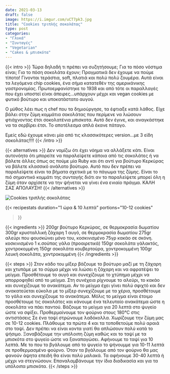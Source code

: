 ```yaml
---
date: 2021-03-13
draft: false
image: https://i.imgur.com/uCT7pk3.jpg
title: "Cookies τριπλής σοκολάτας"
type: post
categories:
- "Γλυκά"
- "Συνταγές"
- "Vegetarian"
- "Cakes & μπισκότα"    
---
```


{{< intro >}}
Τώρα δηλαδή τι πρέπει να συζητήσουμε; Για το πόσο νόστιμα είναι; Για το πόση σοκολάτα έχουν; Πραγματικά δεν έχουμε να πούμε τίποτα! Γίνονται τεράστια, soft, πλατιά και πολύ πολύ ζουμέρα. Αυτά είναι τα λεγόμενα chip cookies, ένα σήμα κατατεθέν της αμερικάνικης γαστρονομίας. Πρωτοεμφανίστηκε το 1938 και από τότε οι παραλλαγές που έχει υποστεί είναι άπειρες...υπάρχουν μέχρι και vegan cookies με φυτικό βούτυρο και υποκατάστατο αυγού.

Ο μύθος λέει πως η chef που τα δημιούργησε, τα έφτιαξε κατά λάθος. Είχε βάλει στην ζύμη κομμάτια σοκολάτας που περίμενε να λιώσουν φτιάχνοντας έτσι σοκολατένια μπισκοτα. Αυτό δεν έγινε, και αναγκάστηκε να τα σερβίρει έτσι. Το αποτέλεσμα απλά έκανε πάταγο. 

Εμείς εδώ έχουμε κάνει μία από τις κλασσικότερες version...με 3 είδη σοκολάτας!!!!
{{< /intro >}}

{{< alternatives >}} Δεν νομίζω ότι έχει νόημα να αλλάξετε κάτι. Είναι αυτονόητο ότι μπορείτε να παραλείψετε κάποια από τις σοκολάτες ή να βάλετε άλλες όπως ας πούμε μία Ruby και ότι αντί για βούτυρο Κερκύρας να βάλετε κλασσικό ανάλατο βούτυρο. Αυτό που δεν πρέπει να παραλείψετε είναι τα βήματα σχετικά με το πάγωμα της ζύμης. Είναι το πιό σημαντικό κομμάτι της συνταγής διότι αν το παραλείψετε μπορεί όλη η ζύμη όταν αρχίσετε να την ψήνεται να γίνει ένα ενιαίο πράγμα. ΚΑΛΗ ΣΑΣ ΑΠΟΛΑΥΣΗ!
{{< /alternatives >}}

![Cookies τριπλής σοκολάτας](https://i.imgur.com/20RhDqV.jpg "Cookies τριπλής σοκολάτας")

{{< recipestats 
    duration="1 ώρα & 10 λεπτά"
    portions="10-12 cookies"
>}}

{{< ingredients >}} 
200gr βούτυρο Κερκύρας, σε θερμοκρασία δωματίου
300gr κρυσταλλική ζάχαρη
1 αυγό, σε θερμοκρασία δωματίου
275gr αλεύρι που φουσκώνει μόνο του, κοσκινισμένο
75γρ κακάο σε σκόνη. κοσκινισμένο
1 κ.σούπας γάλα (προαιρετικά)
150gr σοκολάτα γάλακτός, χοντροκομμένη
150gr σοκολάτα κουβερτούρα, χοντροκομμένη
100gr λευκή σοκολάτα, χοντροκομμένη
{{< /ingredients >}}

{{< steps >}}
Στον κάδο του μίξερ βάζουμε το βούτυρο μαζί με τη ζάχαρη και χτυπάμε με το σύρμα μέχρι να λιώσει η ζάχαρη και να αφρατέψει το μείγμα.
Προσθέτουμε το αυγό και συνεχίζουμε το χτύπημα μέχρι να απορροφηθεί από το μείγμα.
Στη συνέχεια ρίχνουμε το αλεύρι, το κακάο και συνεχίζουμε το ανακάτεμα. Αν το μείγμα έχει γίνει πολύ σφιχτό και δεν ανακατεύεται εύκολα με το μίξερ συνεχίζουμε με τα χέρια, προσθέτουμε το γάλα και συνεχίζουμε το ανακάτεμα.
Μόλις το μείγμα είναι έτοιμο προσθέτουμε τις σοκολάτες και κάνουμε ένα τελευταίο ανακάτεμα ώστε η σοκολάτα να πάει παντού.
Βάζουμε το μείγμα για 20 λεπτά στο ψυγείο ώστε να σφίξει.
Προθερμαίνουμε τον φούρνο στους 180°C στις αντιστάσεις
Σε ένα ταψί στρώνουμε λαδόκολλα.
Χωρίζουμε την ζύμη μας σε 10-12 cookies. Πλάθουμε τα πρώτα 4 και τα τοποθετούμε πολύ αραιά στο ταψί. Δεν πρέπει να είναι κοντα γιατί θα απλώσουν πολύ κατά το ψήσιμο.
Ξαναβάζουμε την υπόλοιπη ζύμη καθώς και το ταψί με τα μπισκότα στο ψυγείο ώστε να ξαναπαγώσει. Αφήνουμε το ταψί για 10 λεπτά.
Με το που το βγάλουμε από το ψυγείο το ψήνουμμε για 10-11 λεπτά σε προθερμασμένο φούρνο.
Όταν τα βγάλουμε από τον φούρνο θα μας φανούν άψητα επειδή θα είναι πολύ μαλακά. Τα αφήνουμε 30-40 λεπτά ή μέχρι να στεγνώσουν.
Επαναλαμβάνουμε την ίδια διαδικασία και για τα υπόλοιπα μπισκότα.
{{< /steps >}}